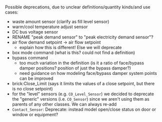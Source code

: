 Possible deprecations, due to unclear definitions/quantity kinds/and use cases:
- waste amount sensor (clarify as fill level sensor)
- warm/cool temperature adjust sensor
- DC bus voltage sensor
- RENAME "peak demand sensor" to "peak electricity demand sensor"?
- air flow demand setpoint -> air flow setpoint
	- explain how this is different! Else we will deprecate
- box mode command (what is this? could not find a definition)
- bypass command
	- too much variation in the definition (is it a ratio of face/bypass damper positions? position of just the bypass damper?)
	- need guidance on how modeling face/bypass damper system points can be improved
- brick:Close_Limit (says it limits the values of a close setpoint, but there is no close setpoint)
- for the "level" sensors (e.g. `CO_Level_Sensor`) we decided to deprecate the "generic" versions (i.e. `CO_Sensor`) since we aren't using them as parents of any other classes. We can always re-add
- `Contact_Sensor`: Deprecate: instead model open/close status on door or window or equipment?
